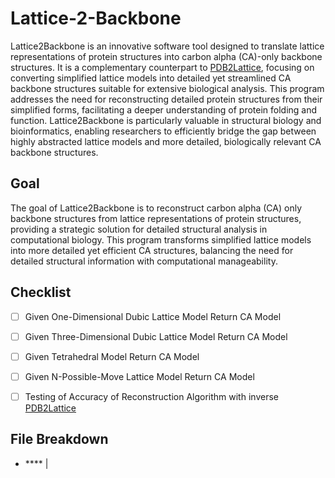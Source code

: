 # Lattice-2-Backbone

Lattice2Backbone is an innovative software tool designed to translate lattice representations of protein structures into carbon alpha (CA)-only backbone structures. It is a complementary counterpart to [PDB2Lattice](https://github.com/ahabegger/PDB-2-Lattice), focusing on converting simplified lattice models into detailed yet streamlined CA backbone structures suitable for extensive biological analysis. This program addresses the need for reconstructing detailed protein structures from their simplified forms, facilitating a deeper understanding of protein folding and function. Lattice2Backbone is particularly valuable in structural biology and bioinformatics, enabling researchers to efficiently bridge the gap between highly abstracted lattice models and more detailed, biologically relevant CA backbone structures.

## Goal

The goal of Lattice2Backbone is to reconstruct carbon alpha (CA) only backbone structures from lattice representations of protein structures, providing a strategic solution for detailed structural analysis in computational biology. This program transforms simplified lattice models into more detailed yet efficient CA structures, balancing the need for detailed structural information with computational manageability.

## Checklist 

- [ ] Given One-Dimensional Dubic Lattice Model Return CA Model

- [ ] Given Three-Dimensional Dubic Lattice Model Return CA Model

- [ ] Given Tetrahedral Model Return CA Model

- [ ] Given N-Possible-Move Lattice Model Return CA Model

- [ ] Testing of Accuracy of Reconstruction Algorithm with inverse [PDB2Lattice](https://github.com/ahabegger/PDB-2-Lattice)

## File Breakdown

- **** | 
